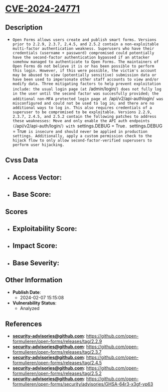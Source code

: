 
# [CVE-2024-24771](https://cve.mitre.org/cgi-bin/cvename.cgi?name=CVE-2024-24771)

## Description

- `Open Forms allows users create and publish smart forms. Versions prior to 2.2.9, 2.3.7, 2.4.5, and 2.5.2 contain a non-exploitable multi-factor authentication weakness. Superusers who have their credentials (username + password) compromised could potentially have the second-factor authentication bypassed if an attacker somehow managed to authenticate to Open Forms. The maintainers of Open Forms do not believe it is or has been possible to perform this login. However, if this were possible, the victim's account may be abused to view (potentially sensitive) submission data or have been used to impersonate other staff accounts to view and/or modify data. Three mitigating factors to help prevent exploitation include: the usual login page (at `/admin/login/`) does not fully log in the user until the second factor was succesfully provided; the additional non-MFA protected login page at `/api/v2/api-authlogin/` was misconfigured and could not be used to log in; and there are no additional ways to log in. This also requires credentials of a superuser to be compromised to be exploitable. Versions 2.2.9, 2.3.7, 2.4.5, and 2.5.2 contain the following patches to address these weaknesses: Move and only enable the API auth endpoints (`/api/v2/api-auth/login/`) with `settings.DEBUG = True`. `settings.DEBUG = True` is insecure and should never be applied in production settings. Additionally, apply a custom permission check to the hijack flow to only allow second-factor-verified superusers to perform user hijacking.`

## Cvss Data

- **Access Vector**:
  - 
- **Base Score**:
  - 

## Scores

- **Exploitability Score**:
  - 
- **Impact Score**:
  - 
- **Base Severity**:
  - 

## Other Information

- **Publish Date**:
  - 2024-02-07 15:15:08
- **Vulnerability Status**:
  - Analyzed

## References

- **security-advisories@github.com**: https://github.com/open-formulieren/open-forms/releases/tag/2.2.9
- **security-advisories@github.com**: https://github.com/open-formulieren/open-forms/releases/tag/2.3.7
- **security-advisories@github.com**: https://github.com/open-formulieren/open-forms/releases/tag/2.4.5
- **security-advisories@github.com**: https://github.com/open-formulieren/open-forms/releases/tag/2.5.2
- **security-advisories@github.com**: https://github.com/open-formulieren/open-forms/security/advisories/GHSA-64r3-x3gf-vp63
